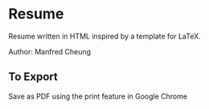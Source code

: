 # Resume
Resume written in HTML inspired by a template for LaTeX.

Author: Manfred Cheung

## To Export
Save as PDF using the print feature in Google Chrome
